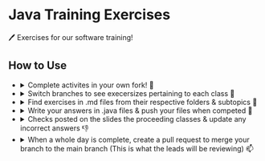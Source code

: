 # Java Training Exercises
🖊️ Exercises for our software training!

## How to Use
<ul> 
  <li> 
    <details>
      <summary> Complete activites in your own fork! 🍴</summary>
      <hr>
      <img src="https://user-images.githubusercontent.com/69406769/190986721-d2f7d10a-d150-41ab-971a-b6c598334e1f.png" >
      <hr>
      <img src="https://user-images.githubusercontent.com/69406769/190986733-5efbb2b7-2951-47a4-9f4d-04085ba7ece7.png" >
      <hr>
    </details>
  </li>
  
  <li> 
    <details>
      <summary> Switch branches to see execersizes pertaining to each class 🌲</summary>
      <hr>
      <img src="https://user-images.githubusercontent.com/69406769/190985968-d68fb0e2-a93f-42ee-b6fc-39a95ae33d90.png" >
      <hr>
    </details>
  </li>
  
  <li> 
    <details>
      <summary> Find exercises in .md files from their respective folders & subtopics 📂</summary>
      <hr>
      <img src="https://user-images.githubusercontent.com/69406769/190986017-70898039-d4ea-4431-bda0-e9185ddea728.png" >
      <hr>
      <img src="https://user-images.githubusercontent.com/69406769/190986115-06818ee7-6029-42cb-97ca-69e943a6bd69.png" >
      <hr>
      <img src="https://user-images.githubusercontent.com/69406769/190986136-e687ccdc-90f7-49f1-8954-80bd8b5c23f9.png" >
      <hr>
    </details>
  </li>
  
  <li>
    <details>
      <summary> Write your answers in .java files & push your files when competed 📍</summary>
      <hr>
      <img src="https://user-images.githubusercontent.com/69406769/190991382-c6afa63f-89d9-4acb-8d87-53ea1393e5c5.png" >
      <hr>
    </details>
  </li>
  
  <li>
    <details>
      <summary> Checks posted on the slides the proceeding classes & update any incorrect answers 👎</summary>
    </details>
  </li>
  
  <li>
    <details>
      <summary> When a whole day is complete, create a pull request to merge your branch to the main branch (This is what the leads will be reviewing) 📫</summary>
      <hr>
      <img src="https://user-images.githubusercontent.com/69406769/190993256-68198a75-2c16-4302-9b79-017632603694.png" >
      <hr>
      <img src="https://user-images.githubusercontent.com/69406769/190993317-bdbc4466-1232-41a0-a77f-ae6ba1bc8e26.png" >
      <hr>
      <img src="https://user-images.githubusercontent.com/69406769/190993410-8b9c2ea6-c835-4a3c-9f94-6b8fbf52eb17.png" >
      <hr>
      <img src="https://user-images.githubusercontent.com/69406769/190995056-2cd60649-5b87-4902-ba4b-c3e0087077d2.png" >
      <hr>
      <img src="https://user-images.githubusercontent.com/69406769/190995076-254d99a3-2364-4351-a9da-66b83d7318d0.png" >
      <hr>
      <img src="https://user-images.githubusercontent.com/69406769/190993548-6cae402f-1906-4eb9-9ad1-015e3f98ec38.png" >
      <hr>
    </details>
  </li>
    
</ul>
